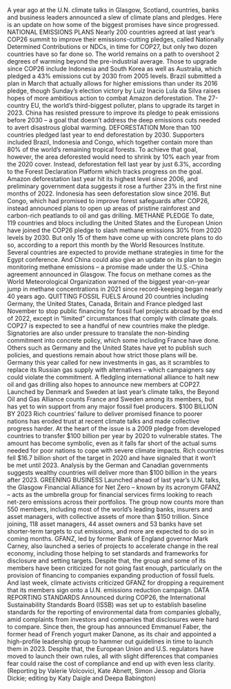 A year ago at the U.N. climate talks in Glasgow, Scotland, countries, banks and business leaders announced a slew of climate plans and pledges. Here is an update on how some of the biggest promises have since progressed.
NATIONAL EMISSIONS PLANS
Nearly 200 countries agreed at last year’s COP26 summit to improve their emissions-cutting pledges, called Nationally Determined Contributions or NDCs, in time for COP27, but only two dozen countries have so far done so. The world remains on a path to overshoot 2 degrees of warming beyond the pre-industrial average.
Those to upgrade since COP26 include Indonesia and South Korea as well as Australia, which pledged a 43% emissions cut by 2030 from 2005 levels.
Brazil submitted a plan in March that actually allows for higher emissions than under its 2016 pledge, though Sunday’s election victory by Luiz Inacio Lula da Silva raises hopes of more ambitious action to combat Amazon deforestation.
The 27-country EU, the world’s third-biggest polluter, plans to upgrade its target in 2023. China has resisted pressure to improve its pledge to peak emissions before 2030 – a goal that doesn’t address the deep emissions cuts needed to avert disastrous global warming.
DEFORESTATION
More than 100 countries pledged last year to end deforestation by 2030. Supporters included Brazil, Indonesia and Congo, which together contain more than 80% of the world’s remaining tropical forests.
To achieve that goal, however, the area deforested would need to shrink by 10% each year from the 2020 cover. Instead, deforestation fell last year by just 6.3%, according to the Forest Declaration Platform which tracks progress on the goal.
Amazon deforestation last year hit its highest level since 2006, and preliminary government data suggests it rose a further 23% in the first nine months of 2022.
Indonesia has seen deforestation slow since 2016. But Congo, which had promised to improve forest safeguards after COP26, instead announced plans to open up areas of pristine rainforest and carbon-rich peatlands to oil and gas drilling.
METHANE PLEDGE
To date, 119 countries and blocs including the United States and the European Union have joined the COP26 pledge to slash methane emissions 30% from 2020 levels by 2030. But only 15 of them have come up with concrete plans to do so, according to a report this month by the World Resources Institute.
Several countries are expected to provide methane strategies in time for the Egypt conference. And China could also give an update on its plan to begin monitoring methane emissions – a promise made under the U.S.-China agreement announced in Glasgow.
The focus on methane comes as the World Meteorological Organization warned of the biggest year-on-year jump in methane concentrations in 2021 since record-keeping began nearly 40 years ago.
QUITTING FOSSIL FUELS
Around 20 countries including Germany, the United States, Canada, Britain and France pledged last November to stop public financing for fossil fuel projects abroad by the end of 2022, except in “limited” circumstances that comply with climate goals.
COP27 is expected to see a handful of new countries make the pledge. Signatories are also under pressure to translate the non-binding commitment into concrete policy, which some including France have done.
Others such as Germany and the United States have yet to publish such policies, and questions remain about how strict those plans will be. Germany this year called for new investments in gas, as it scrambles to replace its Russian gas supply with alternatives – which campaigners say could violate the commitment.
A fledgling international alliance to halt new oil and gas drilling also hopes to announce new members at COP27. Launched by Denmark and Sweden at last year’s climate talks, the Beyond Oil and Gas Alliance counts France and Sweden among its members, but has yet to win support from any major fossil fuel producers.
$100 BILLION BY 2023
Rich countries’ failure to deliver promised finance to poorer nations has eroded trust at recent climate talks and made collective progress harder.
At the heart of the issue is a 2009 pledge from developed countries to transfer $100 billion per year by 2020 to vulnerable states. The amount has become symbolic, even as it falls far short of the actual sums needed for poor nations to cope with severe climate impacts.
Rich countries fell $16.7 billion short of the target in 2020 and have signaled that it won’t be met until 2023. Analysis by the German and Canadian governments suggests wealthy countries will deliver more than $100 billion in the years after 2023.
GREENING BUSINESS
Launched ahead of last year’s U.N. talks, the Glasgow Financial Alliance for Net Zero – known by its acronym GFANZ – acts as the umbrella group for financial services firms looking to reach net-zero emissions across their portfolios. The group now counts more than 550 members, including most of the world’s leading banks, insurers and asset managers, with collective assets of more than $150 trillion.
Since joining, 118 asset managers, 44 asset owners and 53 banks have set shorter-term targets to cut emissions, and more are expected to do so in coming months.
GFANZ, led by former Bank of England governor Mark Carney, also launched a series of projects to accelerate change in the real economy, including those helping to set standards and frameworks for disclosure and setting targets.
Despite that, the group and some of its members have been criticized for not going fast enough, particularly on the provision of financing to companies expanding production of fossil fuels. And last week, climate activists criticized GFANZ for dropping a requirement that its members sign onto a U.N. emissions reduction campaign.
DATA REPORTING STANDARDS
Announced during COP26, the International Sustainability Standards Board (ISSB) was set up to establish baseline standards for the reporting of environmental data from companies globally, amid complaints from investors and companies that disclosures were hard to compare.
Since then, the group has announced Emmanuel Faber, the former head of French yogurt maker Danone, as its chair and appointed a high-profile leadership group to hammer out guidelines in time to launch them in 2023.
Despite that, the European Union and U.S. regulators have moved to launch their own rules, all with slight differences that companies fear could raise the cost of compliance and end up with even less clarity.
(Reporting by Valerie Volcovici, Kate Abnett, Simon Jessop and Gloria Dickie; editing by Katy Daigle and Deepa Babington)